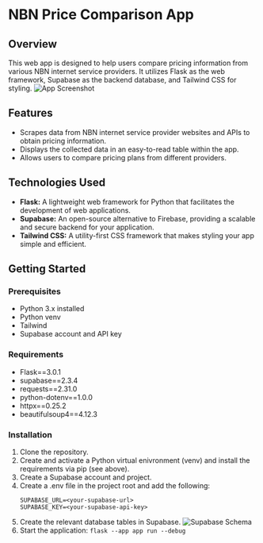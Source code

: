 # NBN Price Comparison App

## Overview
This web app is designed to help users compare pricing information from various NBN internet service providers. It utilizes Flask as the web framework, Supabase as the backend database, and Tailwind CSS for styling.
![App Screenshot](https://i.imgur.com/Je2IQOo.png)

## Features
- Scrapes data from NBN internet service provider websites and APIs to obtain pricing information.
- Displays the collected data in an easy-to-read table within the app.
- Allows users to compare pricing plans from different providers.

## Technologies Used
- **Flask:** A lightweight web framework for Python that facilitates the development of web applications.
- **Supabase:** An open-source alternative to Firebase, providing a scalable and secure backend for your application.
- **Tailwind CSS:** A utility-first CSS framework that makes styling your app simple and efficient.

## Getting Started
### Prerequisites
- Python 3.x installed
- Python venv
- Tailwind
- Supabase account and API key

### Requirements
- Flask==3.0.1
- supabase==2.3.4
- requests==2.31.0
- python-dotenv==1.0.0
- httpx==0.25.2
- beautifulsoup4==4.12.3

### Installation
1. Clone the repository.
2. Create and activate a Python virtual enivronment (venv) and install the requirements via pip (see above).
3. Create a Supabase account and project.
4. Create a .env file in the project root and add the following:
    ```env
   SUPABASE_URL=<your-supabase-url>
   SUPABASE_KEY=<your-supabase-api-key>
   ```
5. Create the relevant database tables in Supabase.
   ![Supabase Schema](https://i.imgur.com/vcLjG2Y.png)
6. Start the application: ```flask --app app run --debug```